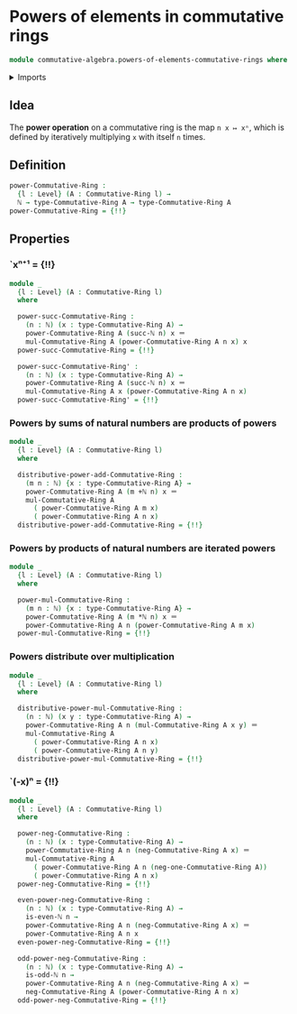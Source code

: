 # Powers of elements in commutative rings

```agda
module commutative-algebra.powers-of-elements-commutative-rings where
```

<details><summary>Imports</summary>

```agda
open import commutative-algebra.commutative-rings

open import elementary-number-theory.addition-natural-numbers
open import elementary-number-theory.multiplication-natural-numbers
open import elementary-number-theory.natural-numbers
open import elementary-number-theory.parity-natural-numbers

open import foundation.identity-types
open import foundation.universe-levels

open import ring-theory.powers-of-elements-rings
```

</details>

## Idea

The **power operation** on a commutative ring is the map `n x ↦ xⁿ`, which is
defined by iteratively multiplying `x` with itself `n` times.

## Definition

```agda
power-Commutative-Ring :
  {l : Level} (A : Commutative-Ring l) →
  ℕ → type-Commutative-Ring A → type-Commutative-Ring A
power-Commutative-Ring = {!!}
```

## Properties

### `xⁿ⁺¹ = {!!}

```agda
module _
  {l : Level} (A : Commutative-Ring l)
  where

  power-succ-Commutative-Ring :
    (n : ℕ) (x : type-Commutative-Ring A) →
    power-Commutative-Ring A (succ-ℕ n) x ＝
    mul-Commutative-Ring A (power-Commutative-Ring A n x) x
  power-succ-Commutative-Ring = {!!}

  power-succ-Commutative-Ring' :
    (n : ℕ) (x : type-Commutative-Ring A) →
    power-Commutative-Ring A (succ-ℕ n) x ＝
    mul-Commutative-Ring A x (power-Commutative-Ring A n x)
  power-succ-Commutative-Ring' = {!!}
```

### Powers by sums of natural numbers are products of powers

```agda
module _
  {l : Level} (A : Commutative-Ring l)
  where

  distributive-power-add-Commutative-Ring :
    (m n : ℕ) {x : type-Commutative-Ring A} →
    power-Commutative-Ring A (m +ℕ n) x ＝
    mul-Commutative-Ring A
      ( power-Commutative-Ring A m x)
      ( power-Commutative-Ring A n x)
  distributive-power-add-Commutative-Ring = {!!}
```

### Powers by products of natural numbers are iterated powers

```agda
module _
  {l : Level} (A : Commutative-Ring l)
  where

  power-mul-Commutative-Ring :
    (m n : ℕ) {x : type-Commutative-Ring A} →
    power-Commutative-Ring A (m *ℕ n) x ＝
    power-Commutative-Ring A n (power-Commutative-Ring A m x)
  power-mul-Commutative-Ring = {!!}
```

### Powers distribute over multiplication

```agda
module _
  {l : Level} (A : Commutative-Ring l)
  where

  distributive-power-mul-Commutative-Ring :
    (n : ℕ) (x y : type-Commutative-Ring A) →
    power-Commutative-Ring A n (mul-Commutative-Ring A x y) ＝
    mul-Commutative-Ring A
      ( power-Commutative-Ring A n x)
      ( power-Commutative-Ring A n y)
  distributive-power-mul-Commutative-Ring = {!!}
```

### `(-x)ⁿ = {!!}

```agda
module _
  {l : Level} (A : Commutative-Ring l)
  where

  power-neg-Commutative-Ring :
    (n : ℕ) (x : type-Commutative-Ring A) →
    power-Commutative-Ring A n (neg-Commutative-Ring A x) ＝
    mul-Commutative-Ring A
      ( power-Commutative-Ring A n (neg-one-Commutative-Ring A))
      ( power-Commutative-Ring A n x)
  power-neg-Commutative-Ring = {!!}

  even-power-neg-Commutative-Ring :
    (n : ℕ) (x : type-Commutative-Ring A) →
    is-even-ℕ n →
    power-Commutative-Ring A n (neg-Commutative-Ring A x) ＝
    power-Commutative-Ring A n x
  even-power-neg-Commutative-Ring = {!!}

  odd-power-neg-Commutative-Ring :
    (n : ℕ) (x : type-Commutative-Ring A) →
    is-odd-ℕ n →
    power-Commutative-Ring A n (neg-Commutative-Ring A x) ＝
    neg-Commutative-Ring A (power-Commutative-Ring A n x)
  odd-power-neg-Commutative-Ring = {!!}
```
